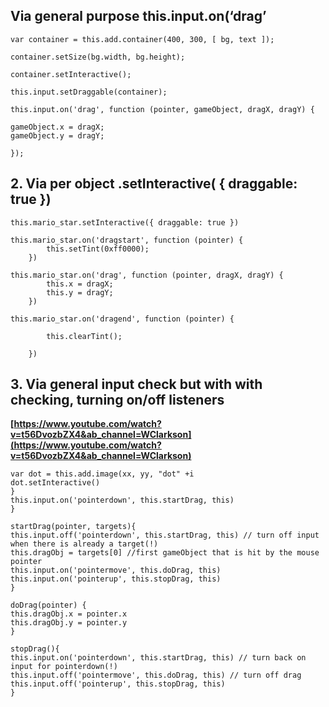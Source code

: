 ## Via general purpose this.input.on(‘drag’

    var container = this.add.container(400, 300, [ bg, text ]);

    container.setSize(bg.width, bg.height);

    container.setInteractive();

    this.input.setDraggable(container);

    this.input.on('drag', function (pointer, gameObject, dragX, dragY) {

    gameObject.x = dragX;
    gameObject.y = dragY;

    });

## 2. Via per object .setInteractive( { draggable: true })

    this.mario_star.setInteractive({ draggable: true })

    this.mario_star.on('dragstart', function (pointer) {
            this.setTint(0xff0000);
        })

    this.mario_star.on('drag', function (pointer, dragX, dragY) {
            this.x = dragX;
            this.y = dragY;
        })

    this.mario_star.on('dragend', function (pointer) {

            this.clearTint();

        })

## 3. Via general input check but with with checking, turning on/off listeners

**[https://www.youtube.com/watch?v=t56DvozbZX4&ab_channel=WClarkson](https://www.youtube.com/watch?v=t56DvozbZX4&ab_channel=WClarkson)**

    var dot = this.add.image(xx, yy, "dot" +i
    dot.setInteractive()
    }
    this.input.on('pointerdown', this.startDrag, this)
    }

    startDrag(pointer, targets){
    this.input.off('pointerdown', this.startDrag, this) // turn off input when there is already a target(!)
    this.dragObj = targets[0] //first gameObject that is hit by the mouse pointer
    this.input.on('pointermove', this.doDrag, this)
    this.input.on('pointerup', this.stopDrag, this)
    }

    doDrag(pointer) {
    this.dragObj.x = pointer.x
    this.dragObj.y = pointer.y
    }

    stopDrag(){
    this.input.on('pointerdown', this.startDrag, this) // turn back on input for pointerdown(!)
    this.input.off('pointermove', this.doDrag, this) // turn off drag
    this.input.off('pointerup', this.stopDrag, this)
    }
